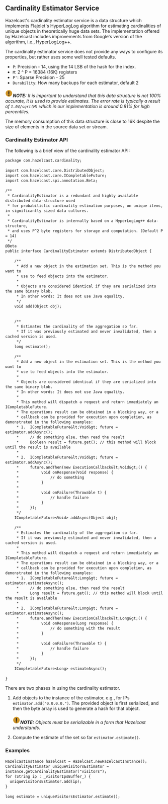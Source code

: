 

## Cardinality Estimator Service

Hazelcast's cardinality estimator service is a data structure which implements Flajolet's HyperLogLog algorithm for estimating cardinalities of unique objects in theoretically huge data sets.
The implementation offered by Hazelcast includes improvements from Google's version of the algorithm, i.e., HyperLogLog++.

The cardinality estimator service does not provide any ways to configure its properties, but rather uses some well tested defaults.

- `P`: Precision - 14, using the 14 LSB of the hash for the index.
- `M`: 2 ^ P = 16384 (16K) registers
- `P'`: Sparse Precision - 25
- `Durability`: How many backups for each estimator, default 2

![image](images/NoteSmall.jpg)***NOTE:*** *It is important to understand that this data structure is not 100% accurate, it is used to provide estimates. The error rate is typically a result of `1.04/sqrt(M)` which in our implementation is around 0.81% for high percentiles.*



The memory consumption of this data structure is close to 16K despite the size of elements in the source data set or stream.

### Cardinality Estimator API

The following is a brief view of the cardinality estimator API:

```
package com.hazelcast.cardinality;

import com.hazelcast.core.DistributedObject;
import com.hazelcast.core.ICompletableFuture;
import com.hazelcast.spi.annotation.Beta;

/**
 * CardinalityEstimator is a redundant and highly available distributed data-structure used
 * for probabilistic cardinality estimation purposes, on unique items, in significantly sized data cultures.
 *
 * CardinalityEstimator is internally based on a HyperLogLog++ data-structure,
 * and uses P^2 byte registers for storage and computation. (Default P = 14)
 */
@Beta
public interface CardinalityEstimator extends DistributedObject {

    /**
     * Add a new object in the estimation set. This is the method you want to
     * use to feed objects into the estimator.
     *
     * Objects are considered identical if they are serialized into the same binary blob.
     * In other words: It does not use Java equality.
     */
    void add(Object obj);


    /**
     * Estimates the cardinality of the aggregation so far.
     * If it was previously estimated and never invalidated, then a cached version is used.
     */
    long estimate();

    /**
     * Add a new object in the estimation set. This is the method you want to
     * use to feed objects into the estimator.
     *
     * Objects are considered identical if they are serialized into the same binary blob.
     * In other words: It does not use Java equality.
     *
     * This method will dispatch a request and return immediately an ICompletableFuture.
     * The operations result can be obtained in a blocking way, or a
     * callback can be provided for execution upon completion, as demonstrated in the following examples:
     * 1.  ICompletableFuture&lt;Void&gt; future = estimator.addAsync();
     *     // do something else, then read the result
     *     Boolean result = future.get(); // this method will block until the result is available
     * 
     * 2.  ICompletableFuture&lt;Void&gt; future = estimator.addAsync();
     *     future.andThen(new ExecutionCallback&lt;Void&gt;() {
     *          void onResponse(Void response) {
     *              // do something
     *          }
     *
     *          void onFailure(Throwable t) {
     *              // handle failure
     *          }
     *     });
     */
    ICompletableFuture<Void> addAsync(Object obj);

    /**
     * Estimates the cardinality of the aggregation so far.
     * If it was previously estimated and never invalidated, then a cached version is used.
     *
     * This method will dispatch a request and return immediately an ICompletableFuture.
     * The operations result can be obtained in a blocking way, or a
     * callback can be provided for execution upon completion, as demonstrated in the following examples:
     * 1.  ICompletableFuture&lt;Long&gt; future = estimator.estimateAsync();
     *     // do something else, then read the result
     *     Long result = future.get(); // this method will block until the result is available
     * 
     * 2.  ICompletableFuture&lt;Long&gt; future = estimator.estimateAsync();
     *     future.andThen(new ExecutionCallback&lt;Long&gt;() {
     *          void onResponse(Long response) {
     *              // do something with the result
     *          }
     *
     *          void onFailure(Throwable t) {
     *              // handle failure
     *          }
     *     });
     */
    ICompletableFuture<Long> estimateAsync();

}
```

There are two phases in using the cardinality estimator.

1. Add objects to the instance of the estimator, e.g., for IPs `estimator.add("0.0.0.0.")`.
The provided object is first serialized, and then the byte array is used to generate a hash for that object.<br></br>
![image](images/NoteSmall.jpg)***NOTE:*** *Objects must be serializable in a form that Hazelcast understands.*

2. Compute the estimate of the set so far `estimator.estimate()`.

### Examples

```
HazelcastInstance hazelcast = Hazelcast.newHazelcastInstance();
CardinalityEstimator uniqueVisitorsEstimator = instance.getCardinalityEstimator("visitors");
for (String ip : _visitorIpsBuffer_) {
  uniqueVisitorsEstimator.add(ip);
}

long estimate = uniqueVisitorsEstimator.estimate();
```
